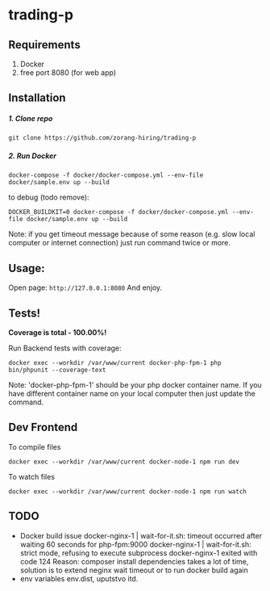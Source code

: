 # trading-p

## Requirements

1. Docker
2. free port 8080 (for web app)

## Installation

##### 1. Clone repo

```
git clone https://github.com/zorang-hiring/trading-p
```

##### 2. Run Docker
```
docker-compose -f docker/docker-compose.yml --env-file docker/sample.env up --build
```
to debug (todo remove):
```
DOCKER_BUILDKIT=0 docker-compose -f docker/docker-compose.yml --env-file docker/sample.env up --build
```
Note: if you get timeout message because of some reason (e.g. slow local computer or internet connection) 
just run command twice or more.

## Usage:

Open page: `http://127.0.0.1:8080`
And enjoy.

## Tests!

**Coverage is total - 100.00%!**

Run Backend tests with coverage:
```
docker exec --workdir /var/www/current docker-php-fpm-1 php bin/phpunit --coverage-text
```
Note: 'docker-php-fpm-1' should be your php docker container name. If you have different container name on your
local computer then just update the command.

## Dev Frontend

To compile files
```
docker exec --workdir /var/www/current docker-node-1 npm run dev
```

To watch files
```
docker exec --workdir /var/www/current docker-node-1 npm run watch
```

## TODO

- Docker build issue
  docker-nginx-1    | wait-for-it.sh: timeout occurred after waiting 60 seconds for php-fpm:9000
  docker-nginx-1    | wait-for-it.sh: strict mode, refusing to execute subprocess
  docker-nginx-1 exited with code 124
  Reason: composer install dependencies takes a lot of time, solution is to extend neginx wait timeout or to run docker build again
- env variables env.dist, uputstvo itd.
